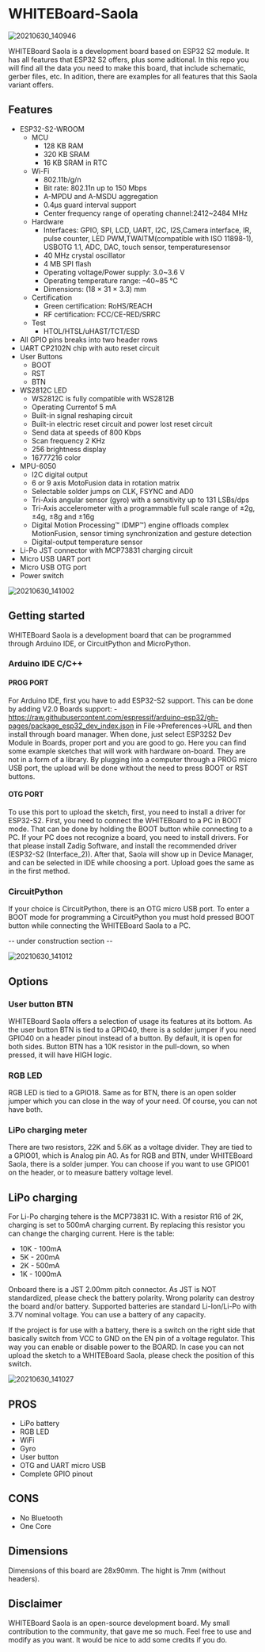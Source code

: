 # WHITEBoard-Saola

![20210630_140946](https://user-images.githubusercontent.com/30090189/123960235-5b591100-d9af-11eb-99df-d8d80138b1d2.jpg)

WHITEBoard Saola is a development board based on ESP32 S2 module. It has all features that ESP32 S2 offers, plus some aditional. In this repo you will find all the data you need to make this board, that include schematic, gerber files, etc. In adition, there are examples for all features that this Saola variant offers.

## Features

* ESP32-S2-WROOM
  * MCU
    * 128 KB RAM
    * 320 KB SRAM
    * 16 KB SRAM in RTC
  * Wi-Fi
    * 802.11b/g/n
    * Bit rate: 802.11n up to 150 Mbps
    * A-MPDU and A-MSDU aggregation
    * 0.4μs guard interval support
    * Center frequency range of operating channel:2412~2484 MHz
  * Hardware
    * Interfaces: GPIO, SPI, LCD, UART, I2C, I2S,Camera interface, IR, pulse counter, LED PWM,TWAITM(compatible with ISO 11898-1), USBOTG 1.1, ADC, DAC, touch sensor, temperaturesensor
    * 40 MHz crystal oscillator
    * 4 MB SPI flash
    * Operating voltage/Power supply: 3.0~3.6 V
    * Operating temperature range: –40~85 °C
    * Dimensions: (18 × 31 × 3.3) mm
  * Certification
    * Green certification: RoHS/REACH
    * RF certification: FCC/CE-RED/SRRC
  * Test
    * HTOL/HTSL/uHAST/TCT/ESD
* All GPIO pins breaks into two header rows
* UART CP2102N chip with auto reset circuit
* User Buttons
  * BOOT
  * RST
  * BTN
* WS2812C LED
  * WS2812C is fully compatible with WS2812B
  * Operating Currentof 5 mA
  * Built-in signal reshaping circuit
  * Built-in electric reset circuit and power lost reset circuit
  * Send data at speeds of 800 Kbps
  * Scan frequency 2 KHz
  * 256 brightness display
  * 16777216 color
* MPU-6050
  * I2C digital output
  * 6 or 9 axis MotoFusion data in rotation matrix
  * Selectable solder jumps on CLK, FSYNC and AD0
  * Tri-Axis angular sensor (gyro) with a sensitivity up to 131 LSBs/dps
  * Tri-Axis accelerometer with a programmable full scale range of ±2g, ±4g, ±8g and ±16g
  * Digital Motion Processing™ (DMP™) engine offloads complex MotionFusion, sensor timing synchronization and gesture detection
  * Digital-output temperature sensor
* Li-Po JST connector with MCP73831 charging circuit
* Micro USB UART port
* Micro USB OTG port
* Power switch

![20210630_141002](https://user-images.githubusercontent.com/30090189/123966230-82b2dc80-d9b5-11eb-950c-f5ba528b895e.jpg)

## Getting started

WHITEBoard Saola is a development board that can be programmed through Arduino IDE, or CircuitPython and MicroPython. 

### Arduino IDE C/C++

#### PROG PORT

For Arduino IDE, first you have to add ESP32-S2 support. This can be done by adding V2.0 Boards support:
-https://raw.githubusercontent.com/espressif/arduino-esp32/gh-pages/package_esp32_dev_index.json
in File->Preferences->URL and then install through board manager. When done, just select ESP32S2 Dev Module in Boards, proper port and you are good to go. Here you can find some example sketches that will work with hardware on-board. They are not in a form of a library. By plugging into a computer through a PROG micro USB port, the upload will be done without the need to press BOOT or RST buttons.

#### OTG PORT

To use this port to upload the sketch, first, you need to install a driver for ESP32-S2. First, you need to connect the WHITEBoard to a PC in BOOT mode. That can be done by holding the BOOT button while connecting to a PC. If your PC does not recognize a board, you need to install drivers. For that please install Zadig Software, and install the recommended driver (ESP32-S2 (Interface_2)). After that, Saola will show up in Device Manager, and can be selected in IDE while choosing a port. Upload goes the same as in the first method.

### CircuitPython

If your choice is CircuitPython, there is an OTG micro USB port. To enter a BOOT mode for programming a CircuitPython you must hold pressed BOOT button while connecting the WHITEBoard Saola to a PC. 

-- under construction section --

![20210630_141012](https://user-images.githubusercontent.com/30090189/123969673-bba08080-d9b8-11eb-8d52-94eccd9d4cb3.jpg)

## Options

### User button BTN

WHITEBoard Saola offers a selection of usage its features at its bottom. As the user button BTN is tied to a GPIO40, there is a solder jumper if you need GPIO40 on a header pinout instead of a button. By default, it is open for both sides. Button BTN has a 10K resistor in the pull-down, so when pressed, it will have HIGH logic.

### RGB LED

RGB LED is tied to a GPIO18. Same as for BTN, there is an open solder jumper which you can close in the way of your need. Of course, you can not have both.

### LiPo charging meter

There are two resistors, 22K and 5.6K as a voltage divider. They are tied to a GPIO01, which is Analog pin A0. As for RGB and BTN, under WHITEBoard Saola, there is a solder jumper. You can choose if you want to use GPIO01 on the header, or to measure battery voltage level.

## LiPo charging

For Li-Po charging tehere is the MCP73831 IC. With a resistor R16 of 2K, charging is set to 500mA charging current. By replacing this resistor you can change the charging current. Here is the table:
* 10K - 100mA
* 5K  - 200mA 
* 2K  - 500mA
* 1K  - 1000mA

Onboard there is a JST 2.00mm pitch connector. As JST is NOT standardized, please check the battery polarity. Wrong polarity can destroy the board and/or battery. Supported batteries are standard Li-Ion/Li-Po with 3.7V nominal voltage. You can use a battery of any capacity.

If the project is for use with a battery, there is a switch on the right side that basically  switch from VCC to GND on the EN pin of a voltage regulator. This way you can enable or disable power to the BOARD. In case you can not upload the sketch to a WHITEBoard Saola, please check the position of this switch.

![20210630_141027](https://user-images.githubusercontent.com/30090189/123978647-52bd0680-d9c0-11eb-8733-6fbeafa35515.jpg)

## PROS

* LiPo battery
* RGB LED
* WiFi
* Gyro
* User button
* OTG and UART micro USB
* Complete GPIO pinout

## CONS

* No Bluetooth
* One Core

## Dimensions

Dimensions of this board are 28x90mm. The hight is 7mm (without headers).

## Disclaimer

WHITEBoard Saola is an open-source development board. My small contribution to the community, that gave me so much. Feel free to use and modify as you want. It would be nice to add some credits if you do.

